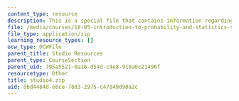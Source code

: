 ```yaml
---
content_type: resource
description: This is a special file that contains information regarding studio 4.
file: /media/courses/18-05-introduction-to-probability-and-statistics-spring-2014/dbd4484de6ce78d32975c47049d90a2c_studio4.zip
file_type: application/zip
learning_resource_types: []
ocw_type: OCWFile
parent_title: Studio Resources
parent_type: CourseSection
parent_uid: 795a5521-0a16-d54d-c4e8-910a0c21496f
resourcetype: Other
title: studio4.zip
uid: dbd4484d-e6ce-78d3-2975-c47049d90a2c
---
```

